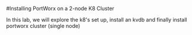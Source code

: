 #Installing PortWorx on a 2-node K8 Cluster

In this lab,  we will explore the k8's set up, install an kvdb and finally install portworx cluster (single node)
